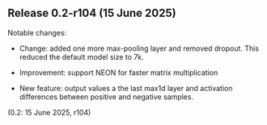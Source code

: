 Release 0.2-r104 (15 June 2025)
---------------------------

Notable changes:

 * Change: added one more max-pooling layer and removed dropout. This reduced
   the default model size to 7k.

 * Improvement: support NEON for faster matrix multiplication

 * New feature: output values a the last max1d layer and activation differences
   between positive and negative samples.

(0.2: 15 June 2025, r104)
